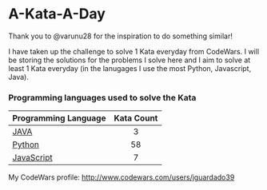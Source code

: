 # A-Kata-A-Day

Thank you to @varunu28 for the inspiration to do something similar!

I have taken up the challenge to solve 1 Kata everyday from CodeWars. I will be storing the solutions for the problems I solve here and I aim to solve at least 1 Kata everyday (in the lanugages I use the most Python, Javascript, Java).

### Programming languages used to solve the Kata


|    Programming Language  |    Kata Count  | 
|----------|:-------------:|
| [JAVA](https://github.com/jguardado39/A-Kata-A-Day/tree/master/Java) | 3 | 
| [Python](https://github.com/jguardado39/A-Kata-A-Day/tree/master/Python) | 58 | 
| [JavaScript](https://github.com/jguardado39/A-Kata-A-Day/tree/master/JavaScript) | 7 | 

My CodeWars profile: http://www.codewars.com/users/jguardado39
